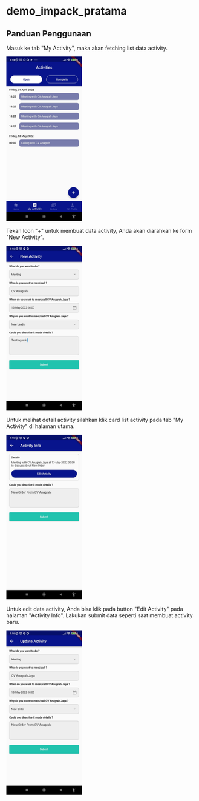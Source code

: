 # demo_impack_pratama

## Panduan Penggunaan

Masuk ke tab "My Activity", maka akan fetching list data activity.

<img src="https://github.com/firhanpra/DemoImpack/blob/master/assets/ss1.jpeg" alt="drawing" width="200"/>

Tekan Icon "+" untuk membuat data activity, Anda akan diarahkan ke form "New Activity".

<img src="https://github.com/firhanpra/DemoImpack/blob/master/assets/ss2.jpeg" alt="drawing" width="200"/>

Untuk melihat detail activity silahkan klik card list activity pada tab "My Activity" di halaman utama.

<img src="https://github.com/firhanpra/DemoImpack/blob/master/assets/ss3.jpeg" alt="drawing" width="200"/>

Untuk edit data activity, Anda bisa klik pada button "Edit Activity" pada halaman "Activity Info".
Lakukan submit data seperti saat membuat activity baru.

<img src="https://github.com/firhanpra/DemoImpack/blob/master/assets/ss4.jpeg" alt="drawing" width="200"/>
